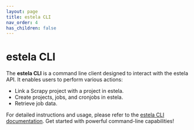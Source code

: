 ```yaml
---
layout: page
title: estela CLI
nav_order: 4
has_children: false
---
```


# estela CLI

The **estela CLI** is a command line client designed to interact with the estela API. It enables users to perform various actions:

- Link a Scrapy project with a project in estela.
- Create projects, jobs, and cronjobs in estela.
- Retrieve job data.

For detailed instructions and usage, please refer to the [estela CLI documentation](https://estela-cli.bitmaker.la). Get started with powerful command-line capabilities!
